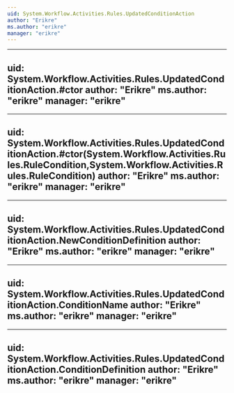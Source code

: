 ```yaml
---
uid: System.Workflow.Activities.Rules.UpdatedConditionAction
author: "Erikre"
ms.author: "erikre"
manager: "erikre"
---
```


---
uid: System.Workflow.Activities.Rules.UpdatedConditionAction.#ctor
author: "Erikre"
ms.author: "erikre"
manager: "erikre"
---

---
uid: System.Workflow.Activities.Rules.UpdatedConditionAction.#ctor(System.Workflow.Activities.Rules.RuleCondition,System.Workflow.Activities.Rules.RuleCondition)
author: "Erikre"
ms.author: "erikre"
manager: "erikre"
---

---
uid: System.Workflow.Activities.Rules.UpdatedConditionAction.NewConditionDefinition
author: "Erikre"
ms.author: "erikre"
manager: "erikre"
---

---
uid: System.Workflow.Activities.Rules.UpdatedConditionAction.ConditionName
author: "Erikre"
ms.author: "erikre"
manager: "erikre"
---

---
uid: System.Workflow.Activities.Rules.UpdatedConditionAction.ConditionDefinition
author: "Erikre"
ms.author: "erikre"
manager: "erikre"
---
